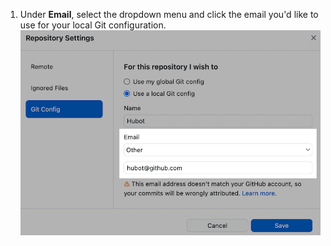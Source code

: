 1. Under **Email**, select the dropdown menu and click the email you'd like to use for your local Git configuration. ![The name field of the local Git configuration](/assets/images/help/desktop/local-config-email.png)
